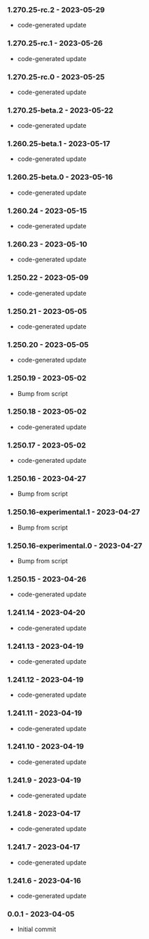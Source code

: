 ### 1.270.25-rc.2 - 2023-05-29

- code-generated update

### 1.270.25-rc.1 - 2023-05-26

- code-generated update

### 1.270.25-rc.0 - 2023-05-25

- code-generated update

### 1.270.25-beta.2 - 2023-05-22

- code-generated update

### 1.260.25-beta.1 - 2023-05-17

- code-generated update

### 1.260.25-beta.0 - 2023-05-16

- code-generated update

### 1.260.24 - 2023-05-15

- code-generated update

### 1.260.23 - 2023-05-10

- code-generated update

### 1.250.22 - 2023-05-09

- code-generated update

### 1.250.21 - 2023-05-05

- code-generated update

### 1.250.20 - 2023-05-05

- code-generated update

### 1.250.19 - 2023-05-02

- Bump from script

### 1.250.18 - 2023-05-02

- code-generated update

### 1.250.17 - 2023-05-02

- code-generated update

### 1.250.16 - 2023-04-27

- Bump from script

### 1.250.16-experimental.1 - 2023-04-27

- Bump from script

### 1.250.16-experimental.0 - 2023-04-27

- Bump from script

### 1.250.15 - 2023-04-26

- code-generated update

### 1.241.14 - 2023-04-20

- code-generated update

### 1.241.13 - 2023-04-19

- code-generated update

### 1.241.12 - 2023-04-19

- code-generated update

### 1.241.11 - 2023-04-19

- code-generated update

### 1.241.10 - 2023-04-19

- code-generated update

### 1.241.9 - 2023-04-19

- code-generated update

### 1.241.8 - 2023-04-17

- code-generated update

### 1.241.7 - 2023-04-17

- code-generated update

### 1.241.6 - 2023-04-16

- code-generated update

### 0.0.1 - 2023-04-05

- Initial commit